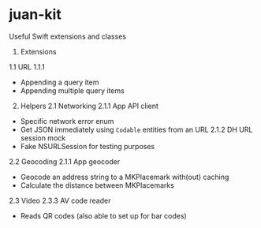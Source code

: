 # juan-kit
Useful Swift extensions and classes

1. Extensions

1.1 URL
1.1.1 
- Appending a query item
- Appending multiple query items

2. Helpers
2.1 Networking
2.1.1 App API client
- Specific network error enum
- Get JSON immediately using `Codable`  entities from an URL
2.1.2 DH URL session mock
- Fake NSURLSession for testing purposes

2.2 Geocoding
2.1.1 App geocoder
- Geocode an address string to a MKPlacemark with(out) caching
- Calculate the distance between MKPlacemarks

2.3 Video
2.3.3 AV code reader
- Reads QR codes (also able to set up for bar codes)
